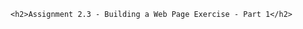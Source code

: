 <!DOCTYPE html>
<html lang="en">
<head>
  
  <title>Andres Cazares</title>
</head>
    
<body>

    <h2>Assignment 2.3 - Building a Web Page Exercise - Part 1</h2>
</body>

</html>
